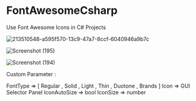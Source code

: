 # FontAwesomeCsharp
Use Font Awesome Icons in C# Projects

![213510548-a595f570-13c9-47a7-8ccf-6040946a9b7c](https://github.com/mmdvcx/FontAwesomeCsharp/assets/28025309/8b534001-cf41-413b-a58b-179d11651c21)

![Screenshot (195)](https://github.com/mmdvcx/FontAwesomeCsharp/assets/28025309/68af3586-4377-42e9-88b6-8b954cdbb933)

![Screenshot (194)](https://github.com/mmdvcx/FontAwesomeCsharp/assets/28025309/49227931-6d80-4f7f-bb2b-ad23212b297e)

Custom Parameter : 

FontType => [ Regular , Solid , Light , Thin , Duotone , Brands ]
Icon => GUI Selector Panel
IconAutoSize => bool
IconSize => number



